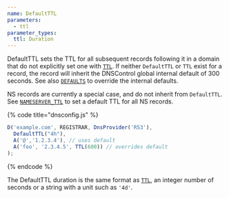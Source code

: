 ```yaml
---
name: DefaultTTL
parameters:
  - ttl
parameter_types:
  ttl: Duration
---
```


DefaultTTL sets the TTL for all subsequent records following it in a domain that do not explicitly set one with [`TTL`](../record_modifier_functions/TTL.md). If neither `DefaultTTL` or `TTL` exist for a record,
the record will inherit the DNSControl global internal default of 300 seconds. See also [`DEFAULTS`](../top_level_functions/DEFAULTS.md) to override the internal defaults.

NS records are currently a special case, and do not inherit from `DefaultTTL`. See [`NAMESERVER_TTL`](NAMESERVER_TTL.md) to set a default TTL for all NS records.


{% code title="dnsconfig.js" %}
```javascript
D('example.com', REGISTRAR, DnsProvider('R53'),
  DefaultTTL("4h"),
  A('@','1.2.3.4'), // uses default
  A('foo', '2.3.4.5', TTL(600)) // overrides default
);
```
{% endcode %}

The DefaultTTL duration is the same format as [`TTL`](../record_modifier_functions/TTL.md), an integer number of seconds
or a string with a unit such as `'4d'`.

